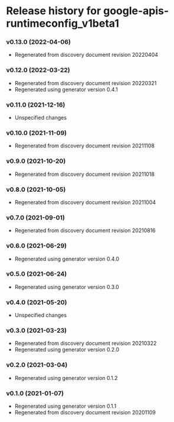 # Release history for google-apis-runtimeconfig_v1beta1

### v0.13.0 (2022-04-06)

* Regenerated from discovery document revision 20220404

### v0.12.0 (2022-03-22)

* Regenerated from discovery document revision 20220321
* Regenerated using generator version 0.4.1

### v0.11.0 (2021-12-16)

* Unspecified changes

### v0.10.0 (2021-11-09)

* Regenerated from discovery document revision 20211108

### v0.9.0 (2021-10-20)

* Regenerated from discovery document revision 20211018

### v0.8.0 (2021-10-05)

* Regenerated from discovery document revision 20211004

### v0.7.0 (2021-09-01)

* Regenerated from discovery document revision 20210816

### v0.6.0 (2021-06-29)

* Regenerated using generator version 0.4.0

### v0.5.0 (2021-06-24)

* Regenerated using generator version 0.3.0

### v0.4.0 (2021-05-20)

* Unspecified changes

### v0.3.0 (2021-03-23)

* Regenerated from discovery document revision 20210322
* Regenerated using generator version 0.2.0

### v0.2.0 (2021-03-04)

* Regenerated using generator version 0.1.2

### v0.1.0 (2021-01-07)

* Regenerated using generator version 0.1.1
* Regenerated from discovery document revision 20201109

